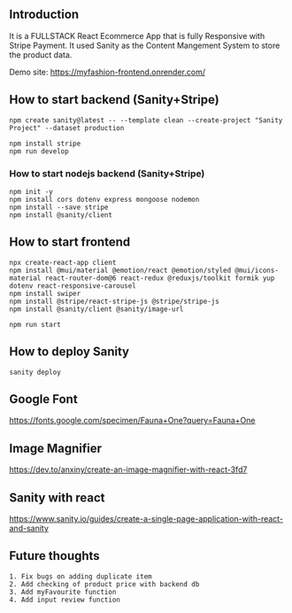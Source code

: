 ## Introduction
It is a FULLSTACK React Ecommerce App that is fully Responsive with Stripe Payment. It used Sanity as the Content Mangement System to store the product data. 

Demo site:  https://myfashion-frontend.onrender.com/

## How to start backend (Sanity+Stripe)
```
npm create sanity@latest -- --template clean --create-project "Sanity Project" --dataset production

npm install stripe
npm run develop
```
### How to start nodejs backend (Sanity+Stripe)
```
npm init -y
npm install cors dotenv express mongoose nodemon
npm install --save stripe
npm install @sanity/client
```

## How to start frontend
```
npx create-react-app client
npm install @mui/material @emotion/react @emotion/styled @mui/icons-material react-router-dom@6 react-redux @reduxjs/toolkit formik yup dotenv react-responsive-carousel
npm install swiper
npm install @stripe/react-stripe-js @stripe/stripe-js
npm install @sanity/client @sanity/image-url

npm run start
```

## How to deploy Sanity
```
sanity deploy
```

## Google Font
https://fonts.google.com/specimen/Fauna+One?query=Fauna+One

## Image Magnifier
https://dev.to/anxiny/create-an-image-magnifier-with-react-3fd7

## Sanity with react
https://www.sanity.io/guides/create-a-single-page-application-with-react-and-sanity

## Future thoughts
```
1. Fix bugs on adding duplicate item
2. Add checking of product price with backend db
3. Add myFavourite function
4. Add input review function
```